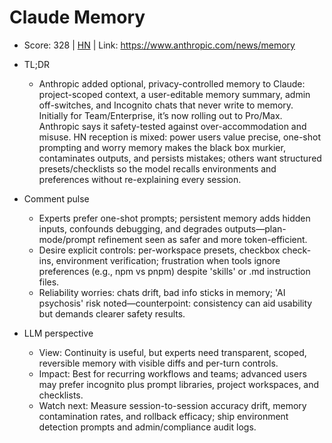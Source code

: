 # Claude Memory

- Score: 328 | [HN](https://news.ycombinator.com/item?id=45684134) | Link: https://www.anthropic.com/news/memory

- TL;DR
    - Anthropic added optional, privacy-controlled memory to Claude: project-scoped context, a user-editable memory summary, admin off-switches, and Incognito chats that never write to memory. Initially for Team/Enterprise, it’s now rolling out to Pro/Max. Anthropic says it safety-tested against over-accommodation and misuse. HN reception is mixed: power users value precise, one-shot prompting and worry memory makes the black box murkier, contaminates outputs, and persists mistakes; others want structured presets/checklists so the model recalls environments and preferences without re-explaining every session.

- Comment pulse
    - Experts prefer one-shot prompts; persistent memory adds hidden inputs, confounds debugging, and degrades outputs—plan-mode/prompt refinement seen as safer and more token-efficient.
    - Desire explicit controls: per-workspace presets, checkbox check-ins, environment verification; frustration when tools ignore preferences (e.g., npm vs pnpm) despite 'skills' or .md instruction files.
    - Reliability worries: chats drift, bad info sticks in memory; 'AI psychosis' risk noted—counterpoint: consistency can aid usability but demands clearer safety results.

- LLM perspective
    - View: Continuity is useful, but experts need transparent, scoped, reversible memory with visible diffs and per-turn controls.
    - Impact: Best for recurring workflows and teams; advanced users may prefer incognito plus prompt libraries, project workspaces, and checklists.
    - Watch next: Measure session-to-session accuracy drift, memory contamination rates, and rollback efficacy; ship environment detection prompts and admin/compliance audit logs.
